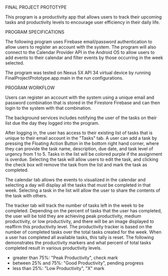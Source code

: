 FINAL PROJECT PROTOTYPE

This program is a productivity app that allows users to track their upcoming tasks and productivity levels to encourage user efficiency in their daily life.

PROGRAM SPECIFICATIONS

The following program uses Firebase email/password authentication to allow users to register an account with the system. The program will also connect to the Calendar Provider API in the Android OS to allow users to add events to their calendar and filter events by those occurring in the week selected.

The program was tested on Nexus 5X API 34 virtual device by running FinalProjectPrototype.app.main in the run configurations.

PROGRAM WORKFLOW

Users can register an account with the system using a unique email and password combination that is stored in the Firestore Firebase and can then login to the system with that combination.

The background services includes notifying the user of the tasks on their list due the day they logged into the program.

After logging in, the user has access to their existing list of tasks that is unique to their email account in the "Tasks" tab. A user can add a task by pressing the Floating Action Button in the bottom right hand corner, where they can provide the task name, description, due date, and task level of urgency from 1 to 5. Tasks in the list will be colored purple if the assignment is overdue. Selecting the task will allow users to edit the task, and clicking the check box will remove the task from the list and mark the task as completed.

The calendar tab allows the events to visualized in the calendar and selecting a day will display all the tasks that must be completed in that week. Selecting a task in the list will allow the user to share the contents of the task with others.

The tracker tab will track the number of tasks left in the week to be completed. Depending on the percent of tasks that the user has completed, the user will be told they are achieving peak productivity, medium productivity, or low productivity, and there will be an image displayed to reaffirm this productivity level. The productivity tracker is based on the number of completed tasks over the total tasks created for the week. When a user has completed all available tasks, this tally is reset. The following demonstrates the productivity markers and what percent of total tasks completed result in various productivity levels.

- greater than 75%: "Peak Productivity", check mark
- between 25% and 75%: "Good Productivity", pending progress
- less than 25%: "Low Productivity", "X" mark
